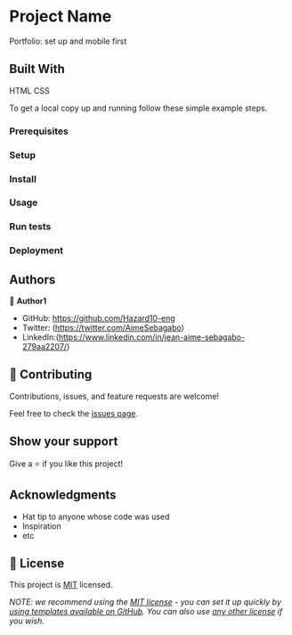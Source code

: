 # Project Name
Portfolio: set up and mobile first


## Built With
HTML
CSS

To get a local copy up and running follow these simple example steps.

### Prerequisites

### Setup

### Install

### Usage

### Run tests

### Deployment



## Authors

👤 **Author1**

- GitHub: https://github.com/Hazard10-eng
- Twitter: (https://twitter.com/AimeSebagabo)
- LinkedIn:(https://www.linkedin.com/in/jean-aime-sebagabo-279aa2207/)

## 🤝 Contributing

Contributions, issues, and feature requests are welcome!

Feel free to check the [issues page](../../issues/).

## Show your support

Give a ⭐️ if you like this project!

## Acknowledgments

- Hat tip to anyone whose code was used
- Inspiration
- etc

## 📝 License

This project is [MIT](./LICENSE) licensed.

_NOTE: we recommend using the [MIT license](https://choosealicense.com/licenses/mit/) - you can set it up quickly by [using templates available on GitHub](https://docs.github.com/en/communities/setting-up-your-project-for-healthy-contributions/adding-a-license-to-a-repository). You can also use [any other license](https://choosealicense.com/licenses/) if you wish._
